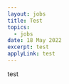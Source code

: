```yaml
---
layout: jobs
title: Test
topics:
  - jobs
date: 18 May 2022
excerpt: test
applyLink: test
---
```

test